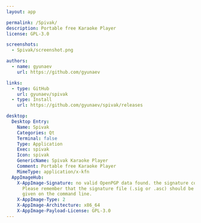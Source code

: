 ```yaml
---
layout: app

permalink: /Spivak/
description: Portable free Karaoke Player
license: GPL-3.0

screenshots:
  - Spivak/screenshot.png

authors:
  - name: gyunaev
    url: https://github.com/gyunaev

links:
  - type: GitHub
    url: gyunaev/spivak
  - type: Install
    url: https://github.com/gyunaev/spivak/releases

desktop:
  Desktop Entry:
    Name: Spivak
    Categories: Qt
    Terminal: false
    Type: Application
    Exec: spivak
    Icon: spivak
    GenericName: Spivak Karaoke Player
    Comment: Portable free Karaoke Player
    MimeType: application/x-kfn
  AppImageHub:
    X-AppImage-Signature: no valid OpenPGP data found. the signature could not be verified.
      Please remember that the signature file (.sig or .asc) should be the first file
      given on the command line.
    X-AppImage-Type: 2
    X-AppImage-Architecture: x86_64
    X-AppImage-Payload-License: GPL-3.0
---
```


